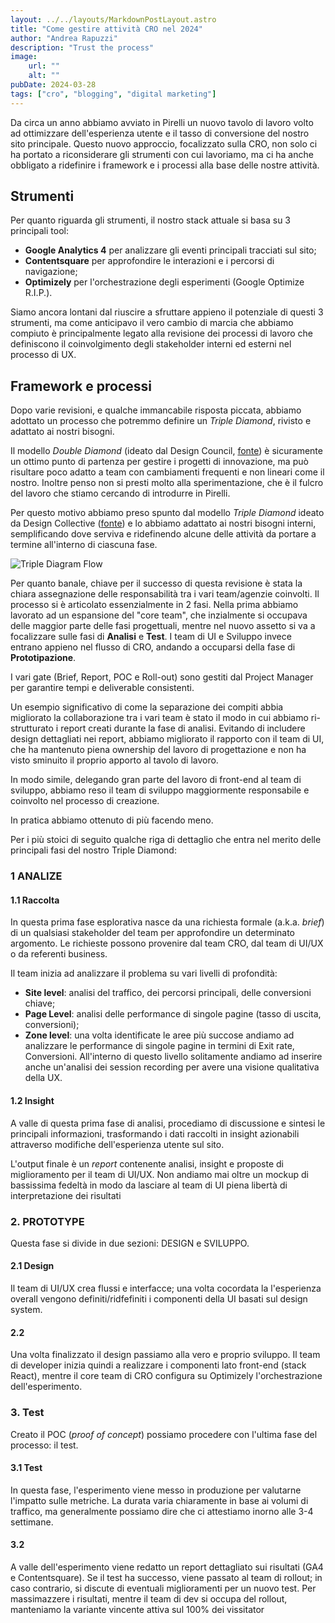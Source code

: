 ```yaml
--- 
layout: ../../layouts/MarkdownPostLayout.astro
title: "Come gestire attività CRO nel 2024"
author: "Andrea Rapuzzi"
description: "Trust the process"
image: 
    url: ""
    alt: ""
pubDate: 2024-03-28
tags: ["cro", "blogging", "digital marketing"]
---
```


Da circa un anno abbiamo avviato in Pirelli un nuovo tavolo di lavoro volto ad ottimizzare dell'esperienza utente e il tasso di conversione del nostro sito principale.
Questo nuovo approccio, focalizzato sulla CRO, non solo ci ha portato a riconsiderare gli strumenti con cui lavoriamo, ma ci ha anche obbligato a ridefinire i framework e i processi alla base delle nostre attività.

## Strumenti

Per quanto riguarda gli strumenti, il nostro stack attuale si basa su 3 principali tool:

- **Google Analytics 4** per analizzare gli eventi principali tracciati sul sito;
- **Contentsquare** per approfondire le interazioni e i percorsi di navigazione;
- **Optimizely** per l'orchestrazione degli esperimenti (Google Optimize R.I.P.).

Siamo ancora lontani dal riuscire a sfruttare appieno il potenziale di questi 3 strumenti, ma come anticipavo il vero cambio di marcia che abbiamo compiuto è principalmente  legato alla revisione dei processi di lavoro che definiscono il coinvolgimento degli stakeholder interni ed esterni nel processo di UX.

## Framework e processi

Dopo varie revisioni, e qualche immancabile risposta piccata, abbiamo adottato un processo che potremmo definire un *Triple Diamond*, rivisto e adattato ai nostri bisogni.


Il modello *Double Diamond* (ideato dal Design Council, [fonte](https://www.designcouncil.org.uk/our-resources/the-double-diamond/)) è sicuramente un ottimo punto di partenza  per gestire i progetti di innovazione, ma può risultare poco adatto a team con cambiamenti frequenti e non lineari come il nostro. Inoltre penso non si presti molto alla sperimentazione, che è il fulcro del  lavoro che stiamo cercando di introdurre in Pirelli.

Per questo motivo abbiamo preso spunto dal modello *Triple Diamond* ideato da Design Collective ([fonte](https://uxdesign.cc/why-the-double-diamond-isnt-enough-adaa48a8aec1)) e lo abbiamo adattato ai nostri bisogni interni, semplificando dove serviva e ridefinendo alcune delle attività da portare a termine all'interno di ciascuna fase. 

![Triple Diagram Flow](/images/blogpost/Triple_Diamond.png)

Per quanto banale, chiave per il successo di questa revisione è stata la chiara assegnazione delle responsabilità tra i vari team/agenzie coinvolti. Il processo si è articolato essenzialmente in 2 fasi. 
Nella prima abbiamo lavorato ad un espansione del "core team", che inzialmente si occupava delle maggior parte delle fasi progettuali, mentre nel nuovo assetto si va a focalizzare sulle fasi di **Analisi** e **Test**. I team di UI e Sviluppo invece entrano appieno nel flusso di CRO, andando a occuparsi della fase di **Prototipazione**.

I vari gate (Brief, Report, POC e Roll-out) sono gestiti dal Project Manager per garantire tempi e deliverable consistenti.

Un esempio significativo di come la separazione dei compiti abbia migliorato la collaborazione tra i vari team è stato il modo in cui abbiamo ri-strutturato i report creati durante la fase di analisi. Evitando di includere design dettagliati nei report, abbiamo migliorato il rapporto con il team di UI, che ha mantenuto piena ownership del lavoro di progettazione e non ha visto sminuito il proprio apporto al tavolo di lavoro. 

In modo simile, delegando gran parte del lavoro di front-end al team di sviluppo, abbiamo reso il team di sviluppo maggiormente responsabile e coinvolto nel processo di creazione.

In pratica abbiamo ottenuto di più facendo meno.

Per i più stoici di seguito qualche riga di dettaglio che entra nel merito delle principali fasi del nostro Triple Diamond: 

### 1 ANALIZE

#### 1.1 Raccolta 

In questa prima fase esplorativa nasce da una richiesta formale (a.k.a. *brief*) di un qualsiasi stakeholder del team per approfondire un determinato argomento. Le richieste possono provenire dal team CRO, dal team di UI/UX o da referenti business. 

Il team inizia ad analizzare il problema su vari livelli di profondità:

- **Site level**: analisi del traffico, dei percorsi principali, delle conversioni chiave;
- **Page Level**: analisi delle performance di singole pagine (tasso di uscita, conversioni);
- **Zone level**: una volta identificate le aree più succose andiamo ad analizzare le performance di singole pagine in termini di Exit rate, Conversioni. All'interno di questo livello solitamente andiamo ad inserire anche un'analisi dei session recording per avere una visione qualitativa della UX.


#### 1.2 Insight

A valle di questa prima fase di analisi, procediamo di discussione e sintesi le principali informazioni, trasformando i dati raccolti in insight azionabili attraverso modifiche dell'esperienza utente sul sito.

L'output finale è un *report* contenente analisi, insight e proposte di miglioramento per il team di UI/UX. Non andiamo mai oltre un mockup di bassissima fedeltà in modo da lasciare al team di UI piena libertà di interpretazione dei risultati

###  2. PROTOTYPE

Questa fase si divide in due sezioni: DESIGN e SVILUPPO. 

#### 2.1 Design
Il team di UI/UX crea flussi e interfacce; una volta cocordata la l'esperienza overall vengono definiti/ridfefiniti i componenti della UI basati sul design system.


#### 2.2
Una volta finalizzato il design passiamo alla vero e proprio sviluppo. Il team di developer inizia quindi a realizzare i componenti lato front-end (stack React), mentre il core team di CRO configura su Optimizely l'orchestrazione dell'esperimento.

### 3. Test

Creato il POC (*proof of concept*) possiamo procedere con l'ultima fase del processo: il test.

#### 3.1 Test

In questa fase, l'esperimento viene messo in produzione per valutarne l'impatto sulle metriche. La durata varia chiaramente in base ai volumi di traffico, ma generalmente possiamo dire che ci attestiamo inorno alle 3-4 settimane.

#### 3.2
A valle dell'esperimento viene redatto un report dettagliato sui risultati (GA4 e Contentsquare). Se il test ha successo, viene passato al team di rollout; in caso contrario, si discute di eventuali miglioramenti per un nuovo test. Per massimazzere i risultati, mentre il team di dev si occupa del rollout, manteniamo la variante vincente attiva sul 100% dei vissitator
